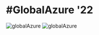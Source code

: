 # #GlobalAzure '22

![globalAzure](https://globalazure.es/image/GWAB/GlobalAzure2022LiveFromSpain-250.png#gh-light-mode-only)
![globalAzure](https://raw.githubusercontent.com/scarmuega/choose-your-side/master/vader.svg?sanitize=true#gh-dark-mode-only)
